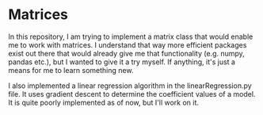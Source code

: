 # Matrices

In this repository, I am trying to implement a matrix class that would enable me to work with matrices. I understand that way more efficient packages exist out there that would already give me that functionality (e.g. numpy, pandas etc.), but I wanted to give it a try myself. If anything, it's just a means for me to learn something new.

I also implemented a linear regression algorithm in the linearRegression.py file. It uses gradient descent to determine the coefficient values of a model. It is quite poorly implemented as of now, but I'll work on it. 
